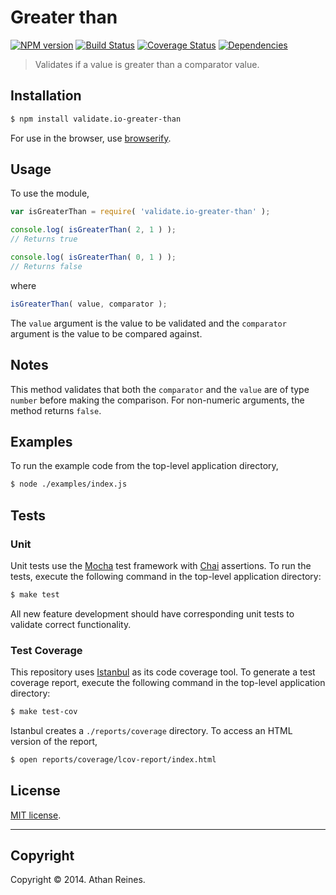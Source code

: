Greater than
===
[![NPM version][npm-image]][npm-url] [![Build Status][travis-image]][travis-url] [![Coverage Status][coveralls-image]][coveralls-url] [![Dependencies][dependencies-image]][dependencies-url]

> Validates if a value is greater than a comparator value.


## Installation

``` bash
$ npm install validate.io-greater-than
```

For use in the browser, use [browserify](https://github.com/substack/node-browserify).


## Usage

To use the module,

``` javascript
var isGreaterThan = require( 'validate.io-greater-than' );

console.log( isGreaterThan( 2, 1 ) );
// Returns true

console.log( isGreaterThan( 0, 1 ) );
// Returns false
```

where 

``` javascript
isGreaterThan( value, comparator );
```

The `value` argument is the value to be validated and the `comparator` argument is the value to be compared against.


## Notes

This method validates that both the `comparator` and the `value` are of type `number` before making the comparison. For non-numeric arguments, the method returns `false`.


## Examples

To run the example code from the top-level application directory,

``` bash
$ node ./examples/index.js
```


## Tests

### Unit

Unit tests use the [Mocha](http://visionmedia.github.io/mocha) test framework with [Chai](http://chaijs.com) assertions. To run the tests, execute the following command in the top-level application directory:

``` bash
$ make test
```

All new feature development should have corresponding unit tests to validate correct functionality.


### Test Coverage

This repository uses [Istanbul](https://github.com/gotwarlost/istanbul) as its code coverage tool. To generate a test coverage report, execute the following command in the top-level application directory:

``` bash
$ make test-cov
```

Istanbul creates a `./reports/coverage` directory. To access an HTML version of the report,

``` bash
$ open reports/coverage/lcov-report/index.html
```


## License

[MIT license](http://opensource.org/licenses/MIT). 


---
## Copyright

Copyright &copy; 2014. Athan Reines.


[npm-image]: http://img.shields.io/npm/v/validate.io-greater-than.svg
[npm-url]: https://npmjs.org/package/validate.io-greater-than

[travis-image]: http://img.shields.io/travis/validate-io/greater-than/master.svg
[travis-url]: https://travis-ci.org/validate-io/greater-than

[coveralls-image]: https://img.shields.io/coveralls/validate-io/greater-than/master.svg
[coveralls-url]: https://coveralls.io/r/validate-io/greater-than?branch=master

[dependencies-image]: http://img.shields.io/david/validate-io/greater-than.svg
[dependencies-url]: https://david-dm.org/validate-io/greater-than

[dev-dependencies-image]: http://img.shields.io/david/dev/validate-io/greater-than.svg
[dev-dependencies-url]: https://david-dm.org/dev/validate-io/greater-than

[github-issues-image]: http://img.shields.io/github/issues/validate-io/greater-than.svg
[github-issues-url]: https://github.com/validate-io/greater-than/issues